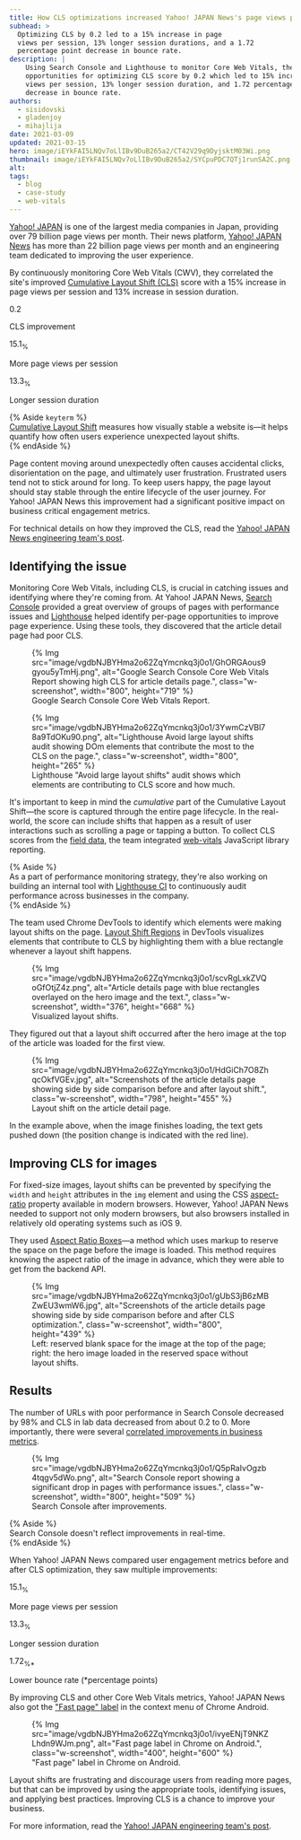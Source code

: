 ```yaml
---
title: How CLS optimizations increased Yahoo! JAPAN News's page views per session by 15%
subhead: >
  Optimizing CLS by 0.2 led to a 15% increase in page
  views per session, 13% longer session durations, and a 1.72
  percentage point decrease in bounce rate.
description: |
    Using Search Console and Lighthouse to monitor Core Web Vitals, they discovered
    opportunities for optimizing CLS score by 0.2 which led to 15% increase in page
    views per session, 13% longer session duration, and 1.72 percentage point
    decrease in bounce rate.
authors:
  - sisidovski
  - gladenjoy
  - mihajlija
date: 2021-03-09
updated: 2021-03-15
hero: image/iEYkFAI5LNQv7oLlIBv9DuB265a2/CT42V29q9DyjsktM03Wi.png
thumbnail: image/iEYkFAI5LNQv7oLlIBv9DuB265a2/SYCpuPDC7QTj1runSA2C.png
alt: 
tags:
  - blog
  - case-study
  - web-vitals
---
```


[Yahoo! JAPAN](https://www.yahoo.co.jp) is one of the largest media companies in Japan,
providing over 79 billion page views per month. Their news platform, [Yahoo!
JAPAN News](https://news.yahoo.co.jp) has more than 22 billion page views per
month and an engineering team dedicated to improving the user experience. 

By continuously monitoring Core Web Vitals (CWV), they correlated the site's
improved [Cumulative Layout Shift (CLS)](/cls) score with a 15%
increase in page views per session and 13% increase in session duration.


<div class="w-stats">
  <div class="w-stat">
    <p class="w-stat__figure">0.2</p>
    <p class="w-stat__desc">CLS improvement</p>
  </div>
  <div class="w-stat">
    <p class="w-stat__figure">15.1<sub class="w-stat__sub">%</sub></p>
    <p class="w-stat__desc">More page views per session</p>
  </div>
  <div class="w-stat">
    <p class="w-stat__figure">13.3<sub class="w-stat__sub">%</sub></p>
    <p class="w-stat__desc">Longer session duration</p>
  </div>
</div>

{% Aside `keyterm` %}  
[Cumulative Layout Shift](/cls) measures how visually stable a
website is—it helps quantify how often users experience unexpected layout
shifts.  
{% endAside %} 

Page content moving around unexpectedly often causes accidental clicks,
disorientation on the page, and ultimately user frustration. Frustrated users
tend not to stick around for long. To keep users happy, the page layout should
stay stable through the entire lifecycle of the user journey. For Yahoo! JAPAN
News this improvement had a significant positive impact on business critical
engagement metrics.

For technical details on how they improved the CLS, read the
[Yahoo! JAPAN News engineering team's post](https://techblog.yahoo.co.jp/entry/2021022230076263/).

## Identifying the issue

Monitoring Core Web Vitals, including CLS, is crucial in catching issues and
identifying where they're coming from. At Yahoo! JAPAN News, [Search
Console](https://search.google.com/search-console/about) provided a great
overview of groups of pages with performance issues and
[Lighthouse](/learn/#lighthouse) helped identify per-page
opportunities to improve page experience. Using these tools, they discovered
that the article detail page had poor CLS.

<figure class="w-figure">
    {% Img src="image/vgdbNJBYHma2o62ZqYmcnkq3j0o1/GhORGAous9gyou5yTmHj.png", alt="Google Search Console Core Web Vitals Report showing high CLS for article details page.", class="w-screenshot", width="800", height="719" %}
  <figcaption class="w-figcaption">
    Google Search Console Core Web Vitals Report.
  </figcaption>
</figure>

<figure class="w-figure">
    {% Img src="image/vgdbNJBYHma2o62ZqYmcnkq3j0o1/3YwmCzVBl78a9TdOKu90.png", alt="Lighthouse Avoid large layout shifts audit showing DOm elements that contribute the most to the CLS on the page.", class="w-screenshot", width="800", height="265" %}
  <figcaption class="w-figcaption">
    Lighthouse "Avoid large layout shifts" audit shows which elements are
    contributing to CLS score and how much.
  </figcaption>
</figure>

It's important to keep in mind the _cumulative_ part of the Cumulative Layout
Shift—the score is captured through the entire page lifecycle. In the
real-world, the score can include shifts that happen as a result of user
interactions such as scrolling a page or tapping a button. To collect CLS scores
from the [field
data](/how-to-measure-speed/#lab-data-vs-field-data), the team
integrated [web-vitals](https://github.com/GoogleChrome/web-vitals/) JavaScript
library reporting.

{% Aside %}  
As a part of performance monitoring strategy, they're also working on building
an internal tool with [Lighthouse CI](/lighthouse-ci/) to
continuously audit performance across businesses in the company.  
{% endAside %}

The team used Chrome DevTools to identify which elements were making layout
shifts on the page.
[Layout Shift Regions](https://developers.google.com/web/updates/2019/07/devtools)
in DevTools visualizes elements that contribute to CLS by highlighting them with
a blue rectangle whenever a layout shift happens. 

<figure class="w-figure">
    {% Img src="image/vgdbNJBYHma2o62ZqYmcnkq3j0o1/scvRgLxkZVQoGfOtjZ4z.png", alt="Article details page with blue rectangles overlayed on the hero image and the text.", class="w-screenshot", width="376", height="668" %}
  <figcaption class="w-figcaption">
    Visualized layout shifts.
  </figcaption>
</figure>

They figured out that a layout shift occurred after the hero image at the top of
the article was loaded for the first view. 

<figure class="w-figure">
    {% Img src="image/vgdbNJBYHma2o62ZqYmcnkq3j0o1/HdGiCh7O8ZhqcOkfVGEv.jpg", alt="Screenshots of the article details page showing side by side comparison before and after layout shift.", class="w-screenshot", width="798", height="455" %}
  <figcaption class="w-figcaption">
    Layout shift on the article detail page.
  </figcaption>
</figure>


In the example above, when the image finishes loading, the text gets pushed down
(the position change is indicated with the red line).

## Improving CLS for images

For fixed-size images, layout shifts can be prevented by specifying the `width`
and `height` attributes in the `img` element and using the CSS
[aspect-ratio](aspect-ratio)
property available in modern browsers. However, Yahoo! JAPAN News needed to
support not only modern browsers, but also browsers installed in relatively old 
operating systems such as iOS 9.

They used [Aspect Ratio Boxes](https://css-tricks.com/aspect-ratio-boxes/)—a
method which uses markup to reserve the space on the page before the image is
loaded. This method requires knowing the aspect ratio of the image in advance,
which they were able to get from the backend API.

<figure class="w-figure">
    {% Img src="image/vgdbNJBYHma2o62ZqYmcnkq3j0o1/gUbS3jB6zMBZwEU3wmW6.jpg", alt="Screenshots of the article details page showing side by side comparison before and after CLS optimization.", class="w-screenshot", width="800", height="439" %}
  <figcaption class="w-figcaption">
    Left: reserved blank space for the image at the top of the page; right: the
    hero image loaded in the reserved space without layout shifts.
    </figcaption>
</figure>

## Results

The number of URLs with poor performance in Search Console decreased by 98% and
CLS in lab data decreased from about 0.2 to 0. More importantly, there were
several
[correlated improvements in business metrics](https://nicj.net/cumulative-layout-shift-in-the-real-world/).

<figure class="w-figure">
    {% Img src="image/vgdbNJBYHma2o62ZqYmcnkq3j0o1/Q5pRaIvOgzb4tqgv5dWo.png", alt="Search Console report showing a significant drop in pages with performance issues.", class="w-screenshot", width="800", height="509" %}
  <figcaption class="w-figcaption">
    Search Console after improvements.
  </figcaption>
</figure>


{% Aside %}  
Search Console doesn't reflect improvements in real-time.  
{% endAside %}

When Yahoo! JAPAN News compared user engagement metrics before and after CLS
optimization, they saw multiple improvements:

<div class="w-stats">
  <div class="w-stat">
    <p class="w-stat__figure">15.1<sub class="w-stat__sub">%</sub></p>
    <p class="w-stat__desc">More page views per session</p>
  </div>
  <div class="w-stat">
    <p class="w-stat__figure">13.3<sub class="w-stat__sub">%</sub></p>
    <p class="w-stat__desc">Longer session duration</p>
  </div>
  <div class="w-stat">
    <p class="w-stat__figure">1.72<sub class="w-stat__sub">%*</sub></p>
    <p class="w-stat__desc">Lower bounce rate (*percentage points)</p>
  </div>
</div>


By improving CLS and other Core Web Vitals metrics, Yahoo! JAPAN News also got
the
["Fast page" label](https://blog.chromium.org/2020/08/highlighting-great-user-experiences-on.html)
in the context menu of Chrome Android.

<figure class="w-figure">
    {% Img src="image/vgdbNJBYHma2o62ZqYmcnkq3j0o1/ivyeENjT9NKZLhdn9WJm.png", alt="Fast page label in Chrome on Android.", class="w-screenshot", width="400", height="600" %}
  <figcaption class="w-figcaption">
    "Fast page" label in Chrome on Android.
  </figcaption>
</figure>

Layout shifts are frustrating and discourage users from reading more pages, but
that can be improved by using the appropriate tools, identifying issues, and
applying best practices. Improving CLS is a chance to improve your business.

For more information, read the
[Yahoo! JAPAN engineering team's post](https://techblog.yahoo.co.jp/entry/2021022230076263/).
